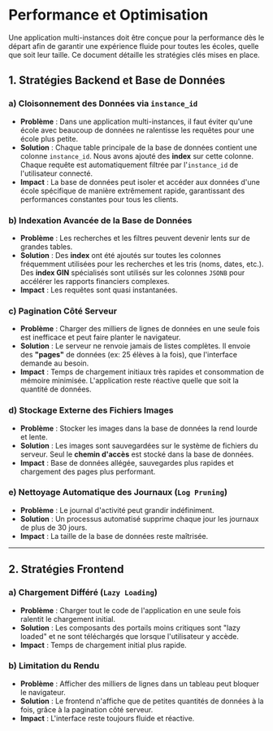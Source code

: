 # Performance et Optimisation

Une application multi-instances doit être conçue pour la performance dès le départ afin de garantir une expérience fluide pour toutes les écoles, quelle que soit leur taille. Ce document détaille les stratégies clés mises en place.

## 1. Stratégies Backend et Base de Données

### a) Cloisonnement des Données via `instance_id`
- **Problème** : Dans une application multi-instances, il faut éviter qu'une école avec beaucoup de données ne ralentisse les requêtes pour une école plus petite.
- **Solution** : Chaque table principale de la base de données contient une colonne `instance_id`. Nous avons ajouté des **index** sur cette colonne. Chaque requête est automatiquement filtrée par l'`instance_id` de l'utilisateur connecté.
- **Impact** : La base de données peut isoler et accéder aux données d'une école spécifique de manière extrêmement rapide, garantissant des performances constantes pour tous les clients.

### b) Indexation Avancée de la Base de Données
- **Problème** : Les recherches et les filtres peuvent devenir lents sur de grandes tables.
- **Solution** : Des **index** ont été ajoutés sur toutes les colonnes fréquemment utilisées pour les recherches et les tris (noms, dates, etc.). Des **index GIN** spécialisés sont utilisés sur les colonnes `JSONB` pour accélérer les rapports financiers complexes.
- **Impact** : Les requêtes sont quasi instantanées.

### c) Pagination Côté Serveur
- **Problème** : Charger des milliers de lignes de données en une seule fois est inefficace et peut faire planter le navigateur.
- **Solution** : Le serveur ne renvoie jamais de listes complètes. Il envoie des **"pages"** de données (ex: 25 élèves à la fois), que l'interface demande au besoin.
- **Impact** : Temps de chargement initiaux très rapides et consommation de mémoire minimisée. L'application reste réactive quelle que soit la quantité de données.

### d) Stockage Externe des Fichiers Images
- **Problème** : Stocker les images dans la base de données la rend lourde et lente.
- **Solution** : Les images sont sauvegardées sur le système de fichiers du serveur. Seul le **chemin d'accès** est stocké dans la base de données.
- **Impact** : Base de données allégée, sauvegardes plus rapides et chargement des pages plus performant.

### e) Nettoyage Automatique des Journaux (`Log Pruning`)
- **Problème** : Le journal d'activité peut grandir indéfiniment.
- **Solution** : Un processus automatisé supprime chaque jour les journaux de plus de 30 jours.
- **Impact** : La taille de la base de données reste maîtrisée.

---

## 2. Stratégies Frontend

### a) Chargement Différé (`Lazy Loading`)
- **Problème** : Charger tout le code de l'application en une seule fois ralentit le chargement initial.
- **Solution** : Les composants des portails moins critiques sont "lazy loaded" et ne sont téléchargés que lorsque l'utilisateur y accède.
- **Impact** : Temps de chargement initial plus rapide.

### b) Limitation du Rendu
- **Problème** : Afficher des milliers de lignes dans un tableau peut bloquer le navigateur.
- **Solution** : Le frontend n'affiche que de petites quantités de données à la fois, grâce à la pagination côté serveur.
- **Impact** : L'interface reste toujours fluide et réactive.